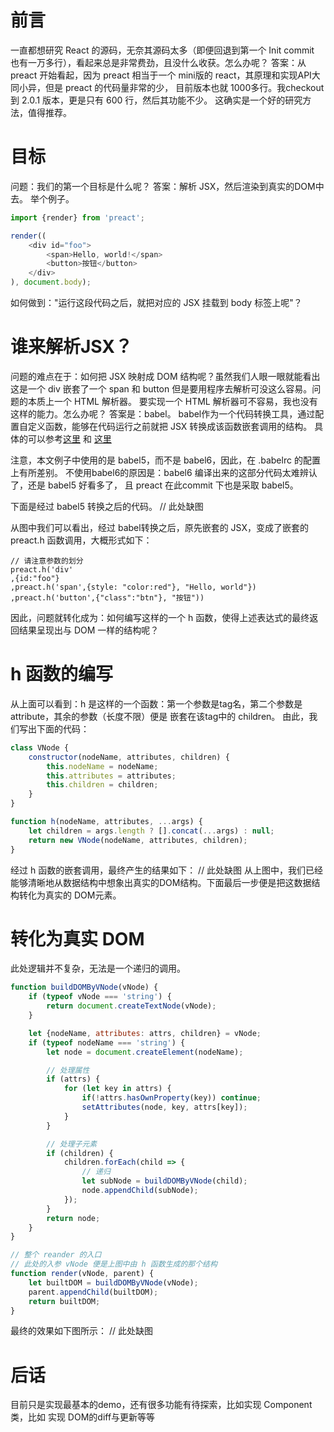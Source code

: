 # 前言
一直都想研究 React 的源码，无奈其源码太多（即便回退到第一个 Init commit 也有一万多行），看起来总是非常费劲，且没什么收获。怎么办呢？
答案：从 preact 开始看起，因为 preact 相当于一个 mini版的 react，其原理和实现API大同小异，但是 preact 的代码量非常的少，
目前版本也就 1000多行。我checkout到 2.0.1 版本，更是只有 600 行，然后其功能不少。
这确实是一个好的研究方法，值得推荐。

# 目标
问题：我们的第一个目标是什么呢？
答案：解析 JSX，然后渲染到真实的DOM中去。
举个例子。

```js
import {render} from 'preact';

render((
    <div id="foo">
        <span>Hello, world!</span>
        <button>按钮</button>
    </div>
), document.body);
```

如何做到："运行这段代码之后，就把对应的 JSX 挂载到 body 标签上呢"？

# 谁来解析JSX？
问题的难点在于：如何把 JSX 映射成 DOM 结构呢？虽然我们人眼一眼就能看出这是一个 div 嵌套了一个 span 和 button
但是要用程序去解析可没这么容易。问题的本质上一个 HTML 解析器。
要实现一个 HTML 解析器可不容易，我也没有这样的能力。怎么办呢？
答案是：babel。
babel作为一个代码转换工具，通过配置自定义函数，能够在代码运行之前就把 JSX 转换成该函数嵌套调用的结构。
具体的可以参考[这里](https://babeljs.io/docs/plugins/transform-react-jsx/) 和 [这里](https://jasonformat.com/wtf-is-jsx/)

注意，本文例子中使用的是 babel5，而不是 babel6，因此，在 .babelrc 的配置上有所差别。
不使用babel6的原因是：babel6 编译出来的这部分代码太难辨认了，还是 babel5 好看多了，
且 preact 在此commit 下也是采取 babel5。

下面是经过 babel5 转换之后的代码。
// 此处缺图

从图中我们可以看出，经过 babel转换之后，原先嵌套的 JSX，变成了嵌套的 preact.h 函数调用，大概形式如下：
```
// 请注意参数的划分
preact.h('div'
,{id:"foo"}
,preact.h('span',{style: "color:red"}, "Hello, world"})
,preact.h('button',{"class":"btn"}, "按钮"))
```

因此，问题就转化成为：如何编写这样的一个 h 函数，使得上述表达式的最终返回结果呈现出与 DOM 一样的结构呢？

# h 函数的编写
从上面可以看到：h 是这样的一个函数：第一个参数是tag名，第二个参数是attribute，其余的参数（长度不限）便是
嵌套在该tag中的 children。
由此，我们写出下面的代码：
```js
class VNode {
    constructor(nodeName, attributes, children) {
        this.nodeName = nodeName;
        this.attributes = attributes;
        this.children = children;
    }
}

function h(nodeName, attributes, ...args) {
    let children = args.length ? [].concat(...args) : null;
    return new VNode(nodeName, attributes, children);
}

```
经过 h 函数的嵌套调用，最终产生的结果如下：
// 此处缺图
从上图中，我们已经能够清晰地从数据结构中想象出真实的DOM结构。下面最后一步便是把这数据结构转化为真实的 DOM元素。

# 转化为真实 DOM
此处逻辑并不复杂，无法是一个递归的调用。
```js
function buildDOMByVNode(vNode) {
    if (typeof vNode === 'string') {
        return document.createTextNode(vNode);
    }

    let {nodeName, attributes: attrs, children} = vNode;
    if (typeof nodeName === 'string') {
        let node = document.createElement(nodeName);

        // 处理属性
        if (attrs) {
            for (let key in attrs) {
                if(!attrs.hasOwnProperty(key)) continue;
                setAttributes(node, key, attrs[key]);
            }
        }

        // 处理子元素
        if (children) {
            children.forEach(child => {
                // 递归
                let subNode = buildDOMByVNode(child);
                node.appendChild(subNode);
            });
        }
        return node;
    }
}
```
```js
// 整个 reander 的入口
// 此处的入参 vNode 便是上图中由 h 函数生成的那个结构
function render(vNode, parent) {
    let builtDOM = buildDOMByVNode(vNode);
    parent.appendChild(builtDOM);
    return builtDOM;
}
```

最终的效果如下图所示：
// 此处缺图

# 后话
目前只是实现最基本的demo，还有很多功能有待探索，比如实现 Component 类，比如 实现 DOM的diff与更新等等